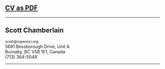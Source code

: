 <h2> <a href="{{ url }}/pdfs/scott_vita_onepage_html.pdf">CV as PDF</a> </h2>

<hr>
	<div>
		<h2>Scott Chamberlain</h2>
		<small>scott@ropensci.org</small>
	</div>
	<div style="align:right;">
		5681 Bessborough Drive, Unit A<br>
		Burnaby, BC V5B 1E1, Canada<br>
		(713) 364-5048
	</div>
<!-- Code: [github.com/sckott](https://github.com/sckott), Web: [scottchamberlain.info](http://scottchamberlain.info)
Blog: [recology.info](http://recology.info) -->
<hr>

<!-- Education
---------

* 2012 Ph.D Dept. of Ecology & Evolutionary Biology, Rice University
* 2009 M.A. Dept. of Ecology & Evolutionary Biology, Rice University
* 2003 B.S. Biological Sciences, California State University

Work Experience
------------

* __PostDoctoral Researcher__ 2012-present. Simon Fraser University, British Columbia, Canada. I synthesize data from a research network across Canada to ask questions about pollinator communities. I have written four papers during this postdoc, and have built and maintain a SQL database containing database from the research network. 
* __rOpenSci__ 2011-present. I co-founded a developer collective to make R packages to facilitate use of open source journals and data sets. [Website](http://ropensci.org/); [Code](https://github.com/ropensci). We recieved a ~$160,000 grant in June 2012 for one year, and are likely to get more funding in the next round. In developing software I use R, which I have used for 8 years. In addition, I help maintain a website and make web tutorials with HTML, CSS, and Javascript.

Programming
------------

* __R__ I have developed R software for 8 years, for research projects, and as packages (see them [on GitHub](https://github.com/sckott)). 
* __Python__ I have programmed in Python for about a year now, having used it for a variety of simulations. In addition, I am writing a Python package for getting taxonomy data from the web.
* __Ruby__ I have programmed in Ruby for about a year now. I have deployed [an app to Heroku](http://rodash.herokuapp.com/roapi) to monitor the many web APIs that we at rOpenSci consume, and b) I wrote a Ruby package [doiref](https://github.com/sckott/doiref) to search for articles, and get Bibtex style references by inputting a DOI.
* __HTML/CSS__ I use HTML often for my own website and blog, and occasionally customize CSS. 
* __Databases__ I am familiar with and use many databases, including SQL (MySQL, SQLite, PostgreSQL) and NoSQL (CouchDB).
* __Scala/Clojure__ I have played around a bit with these, but have not used them extensively.

Publications
-------

I have 16 peer-reviewed publications, some in top journals in my field, including the top journal in my field, Ecology Letters, Ecology, and Oikos. I am first author in 10 of my 16 publications. 

References
-------
+ Dr. Elizabeth Elle, Biology Dept., Simon Fraser University, eelle@sfu.ca
+ Dr. Robert Schlising, Biology Dept., California State University, Chico, rschlising@csuchico.edu
+ Dr. Jennifer Rudgers, Biology Dept., University of New Mexico, jrudgers@unm.edu
+ Dr. Ken Whitney, Biology Dept., University of New Mexico, kwhitney@unm.edu
+ John Dittes, Dittes-Guardino Consulting, jcdittes@sbcglobal.net -->
